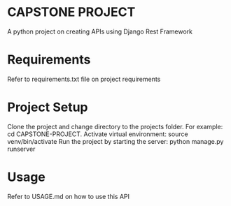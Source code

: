 # CAPSTONE PROJECT
A python project on creating APIs using Django Rest Framework

# Requirements
Refer to requirements.txt file on project requirements

# Project Setup
Clone the project and change directory to the projects folder. For example: cd CAPSTONE-PROJECT.
Activate virtual environment: source venv/bin/activate
Run the project by starting the server: python manage.py runserver

# Usage
Refer to USAGE.md on how to use this API